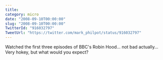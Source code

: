 ```yaml
---
title: 
category: micro
date: "2008-09-10T00:00:00"
slug: "2008-09-10T00:00:00"
TwitterId: "916032797"
TweetUrl: "https://twitter.com/mark_philpot/status/916032797"
---
```


Watched the first three episodes of BBC's Robin Hood... not bad actually... Very
hokey, but what would you expect?
